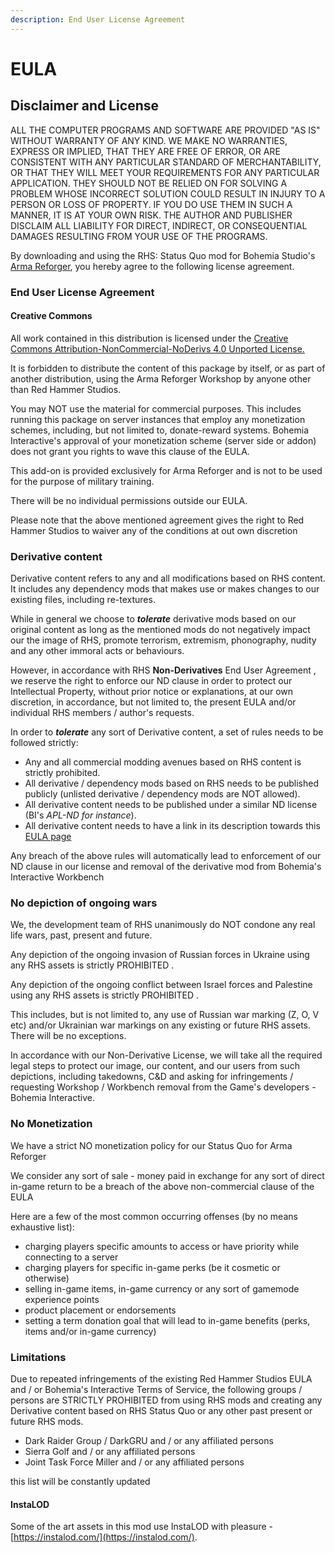 ```yaml
---
description: End User License Agreement
---
```


# EULA

## Disclaimer and License

ALL THE COMPUTER PROGRAMS AND SOFTWARE ARE PROVIDED "AS IS" WITHOUT WARRANTY OF ANY KIND. WE MAKE NO WARRANTIES, EXPRESS OR IMPLIED, THAT THEY ARE FREE OF ERROR, OR ARE CONSISTENT WITH ANY PARTICULAR STANDARD OF MERCHANTABILITY, OR THAT THEY WILL MEET YOUR REQUIREMENTS FOR ANY PARTICULAR APPLICATION. THEY SHOULD NOT BE RELIED ON FOR SOLVING A PROBLEM WHOSE INCORRECT SOLUTION COULD RESULT IN INJURY TO A PERSON OR LOSS OF PROPERTY. IF YOU DO USE THEM IN SUCH A MANNER, IT IS AT YOUR OWN RISK. THE AUTHOR AND PUBLISHER DISCLAIM ALL LIABILITY FOR DIRECT, INDIRECT, OR CONSEQUENTIAL DAMAGES RESULTING FROM YOUR USE OF THE PROGRAMS.

By downloading and using the RHS: Status Quo mod for Bohemia Studio's[ Arma Reforger](https://reforger.armaplatform.com/), you hereby agree to the following license agreement.

### End User License Agreement

#### Creative Commons

All work contained in this distribution is licensed under the [Creative Commons Attribution-NonCommercial-NoDerivs 4.0 Unported License.](https://creativecommons.org/licenses/by-nc-nd/4.0/legalcode)&#x20;

It is forbidden to distribute the content of this package by itself, or as part of another distribution, using the Arma Reforger Workshop by anyone other than Red Hammer Studios.

You may NOT use the material for commercial purposes. This includes running this package on server instances that employ any monetization schemes, including, but not limited to, donate-reward systems. Bohemia Interactive's approval of your monetization scheme (server side or addon) does not grant you rights to wave this clause of the EULA.

This add-on is provided exclusively for Arma Reforger and is not to be used for the purpose of military training.

There will be no individual permissions outside our EULA.&#x20;

Please note that the above mentioned agreement gives the right to Red Hammer Studios to waiver any of the conditions at out own discretion

### Derivative content&#x20;

Derivative content refers to any and all modifications based on RHS content. It includes any dependency mods that makes use or makes changes to our existing files, including re-textures.

While in general we choose to _**tolerate**_ derivative mods based on our original content as long as the mentioned mods do not negatively impact our the image of RHS, promote terrorism, extremism, phonography, nudity and any other immoral acts or behaviours.

However, in accordance with RHS **Non-Derivatives** End User Agreement , we reserve the right to enforce our ND clause in order to protect our Intellectual Property, without prior notice or explanations, at our own discretion, in accordance, but not limited to, the present EULA and/or individual RHS members / author's requests.&#x20;

In order to _**tolerate**_ any sort of Derivative content, a set of rules needs to be followed strictly:

* Any and all commercial modding avenues based on RHS content is strictly prohibited.
* All derivative / dependency mods based on RHS needs to be published publicly (unlisted derivative / dependency mods are NOT allowed).
* All derivative content needs to be published under a similar ND license (BI's _APL-ND for instance_).
* All derivative content needs to have a link in its description towards this [EULA page](https://docs.rhsmods.org/rhs-status-quo-user-documentation/arma-reforger/rhs-status-quo/eula)

Any breach of the above rules will automatically lead to enforcement of our ND clause in our license and removal of the derivative mod from Bohemia's Interactive Workbench

### No depiction of ongoing wars

We, the development team of RHS unanimously do NOT condone any real life wars, past, present and future.

Any depiction of the ongoing invasion of Russian forces in Ukraine using any RHS assets is strictly PROHIBITED .

Any depiction of the ongoing conflict between Israel forces and Palestine using any RHS assets is strictly PROHIBITED .

This includes, but is not limited to, any use of Russian war marking (Z, O, V etc) and/or Ukrainian war markings on any existing or future RHS assets. There will be no exceptions.

In accordance with our Non-Derivative License, we will take all the required legal steps to protect our image, our content, and our users from such depictions, including takedowns, C\&D and asking for infringements / requesting Workshop / Workbench removal from the Game's developers - Bohemia Interactive.

### No Monetization

We have a strict NO monetization policy for our Status Quo for Arma Reforger

We consider any sort of sale - money paid in exchange for any sort of direct in-game return to be a breach of the above non-commercial clause of the EULA

Here are a few of the most common occurring offenses (by no means exhaustive list):

* charging players specific amounts to access or have priority while connecting to a server
* charging players for specific in-game perks (be it cosmetic or otherwise)
* selling in-game items, in-game currency or any sort of gamemode experience points
* product placement or endorsements
* setting a term donation goal that will lead to in-game benefits (perks, items and/or in-game currency)

### Limitations

Due to repeated infringements of the existing Red Hammer Studios EULA and / or Bohemia's Interactive Terms of Service, the following groups / persons are STRICTLY PROHIBITED from using RHS mods and creating any Derivative content based on RHS Status Quo or any other past present or future RHS mods.&#x20;

* Dark Raider Group / DarkGRU and / or any affiliated persons
* Sierra Golf and / or any affiliated persons
* Joint Task Force Miller and / or any affiliated persons

this list will be constantly updated

#### InstaLOD

Some of the art assets in this mod use InstaLOD with pleasure - [https://instalod.com/](https://instalod.com/).
